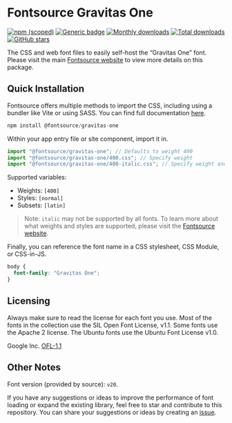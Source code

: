 # Fontsource Gravitas One

[![npm (scoped)](https://img.shields.io/npm/v/@fontsource/gravitas-one?color=brightgreen)](https://www.npmjs.com/package/@fontsource/gravitas-one) [![Generic badge](https://img.shields.io/badge/fontsource-passing-brightgreen)](https://github.com/fontsource/fontsource) [![Monthly downloads](https://badgen.net/npm/dm/@fontsource/gravitas-one)](https://github.com/fontsource/fontsource) [![Total downloads](https://badgen.net/npm/dt/@fontsource/gravitas-one)](https://github.com/fontsource/fontsource) [![GitHub stars](https://img.shields.io/github/stars/fontsource/fontsource.svg?style=social&label=Star)](https://github.com/fontsource/fontsource/stargazers)

The CSS and web font files to easily self-host the “Gravitas One” font. Please visit the main [Fontsource website](https://fontsource.org/fonts/gravitas-one) to view more details on this package.

## Quick Installation

Fontsource offers multiple methods to import the CSS, including using a bundler like Vite or using SASS. You can find full documentation [here](https://fontsource.org/docs/getting-started/introduction).

```javascript
npm install @fontsource/gravitas-one
```

Within your app entry file or site component, import it in.

```javascript
import "@fontsource/gravitas-one"; // Defaults to weight 400
import "@fontsource/gravitas-one/400.css"; // Specify weight
import "@fontsource/gravitas-one/400-italic.css"; // Specify weight and style
```

Supported variables:
- Weights: `[400]`
- Styles: `[normal]`
- Subsets: `[latin]`

> Note: `italic` may not be supported by all fonts. To learn more about what weights and styles are supported, please visit the [Fontsource website](https://fontsource.org/fonts/gravitas-one).

Finally, you can reference the font name in a CSS stylesheet, CSS Module, or CSS-in-JS.

```css
body {
  font-family: "Gravitas One";
}
```

## Licensing
Always make sure to read the license for each font you use. Most of the fonts in the collection use the SIL Open Font License, v1.1. Some fonts use the Apache 2 license. The Ubuntu fonts use the Ubuntu Font License v1.0.

Google Inc.
[OFL-1.1](http://scripts.sil.org/OFL)

## Other Notes
Font version (provided by source): `v20`.

If you have any suggestions or ideas to improve the performance of font loading or expand the existing library, feel free to star and contribute to this repository. You can share your suggestions or ideas by creating an [issue](https://github.com/fontsource/fontsource/issues).